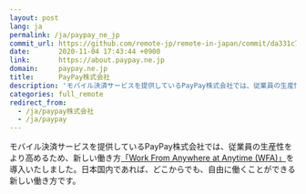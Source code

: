 ```yaml
---
layout: post
lang: ja
permalink: /ja/paypay_ne_jp
commit_url: https://github.com/remote-jp/remote-in-japan/commit/da331c7b8a907413399ec9b04eb5c79a22da0851
date:       2020-11-04 17:43:44 +0900
link:       https://about.paypay.ne.jp
domain:     paypay.ne.jp
title:      PayPay株式会社
description: 'モバイル決済サービスを提供しているPayPay株式会社では、従業員の生産性をより高めるため、新しい働き方「Work From Anywhere at Anytime (WFA)」を導入いたしました。日本国内であれば、どこからでも、自由に働くことができる新しい働き方です。'
categories: full_remote
redirect_from:
  - /ja/paypay株式会社
  - /ja/paypay
---
```


<p>モバイル決済サービスを提供しているPayPay株式会社では、従業員の生産性をより高めるため、新しい働き方<a href="https://about.paypay.ne.jp/career/wfa/">「Work From Anywhere at Anytime (WFA)」</a>を導入いたしました。日本国内であれば、どこからでも、自由に働くことができる新しい働き方です。</p>
